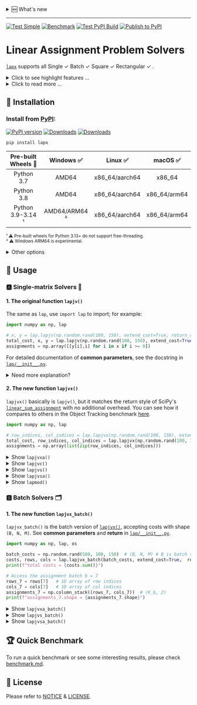 <details><summary>🆕 What's new</summary><br>

- 2025/10/27: [v0.8.0](https://github.com/rathaROG/lapx/releases/tag/v0.8.0) introduced **`lapjvsa()`**, **`lapjvx_batch()`**, **`lapjvxa_batch()`**, **`lapjvs_batch()`** and **`lapjvsa_batch()`**.
- 2025/10/21: [v0.7.0](https://github.com/rathaROG/lapx/releases/tag/v0.7.0) introduced **`lapjvs()`**.
- 2025/10/16: [v0.6.0](https://github.com/rathaROG/lapx/releases/tag/v0.6.0) introduced **`lapjvx()`**, **`lapjvxa()`**, and **`lapjvc()`**.
- 2025/10/15: [v0.5.13](https://github.com/rathaROG/lapx/releases/tag/v0.5.13) added Python 3.14 support.
- 2024/12/01: The original [`lap`](https://github.com/gatagat/lap) and [`lapx`](https://github.com/rathaROG/lapx) have been merged.

</details>

---

[![Test Simple](https://github.com/rathaROG/lapx/actions/workflows/test_simple.yaml/badge.svg)](https://github.com/rathaROG/lapx/actions/workflows/test_simple.yaml)
[![Benchmark](https://github.com/rathaROG/lapx/actions/workflows/benchmark.yaml/badge.svg)](https://github.com/rathaROG/lapx/actions/workflows/benchmark.yaml)
[![Test PyPI Build](https://github.com/rathaROG/lapx/actions/workflows/prepublish.yaml/badge.svg)](https://github.com/rathaROG/lapx/actions/workflows/prepublish.yaml)
[![Publish to PyPI](https://github.com/rathaROG/lapx/actions/workflows/publish.yaml/badge.svg)](https://github.com/rathaROG/lapx/actions/workflows/publish.yaml)

# Linear Assignment Problem Solvers

[`lapx`](https://github.com/rathaROG/lapx) supports all Single ✓ Batch ✓ Square ✓ Rectangular ✓ .


<details><summary>Click to see highlight features ...</summary><br>

[`lapx`](https://github.com/rathaROG/lapx) was initially created to maintain Tomas Kazmar's [`lap`](https://github.com/gatagat/lap) — a ***Jonker-Volgenant*** solver, but has since evolved to offer much more:

Since [**v0.6.0**](https://github.com/rathaROG/lapx/releases/tag/v0.6.0): 
- **`lapjvx()`** and **`lapjvxa()`** — enhanced versions of Tomas Kazmar's [`lap.lapjv()`](https://github.com/gatagat/lap) with more flexible output formats and no additional overhead.
- **`lapjvc()`** — an enhanced version of Christoph Heindl’s [`lapsolver.solve_dense()`](https://github.com/cheind/py-lapsolver) with unified output formats like other solver functions.

Since [**v0.7.0**](https://github.com/rathaROG/lapx/releases/tag/v0.7.0):
- **`lapjvs()`** — an enhanced version of Vadim Markovtsev’s [`lapjv()`](https://github.com/src-d/lapjv), supporting both rectangular and square cost matrices, with flexible output styles.

Since [**v0.8.0**](https://github.com/rathaROG/lapx/releases/tag/v0.8.0): 
- **`lapjvsa()`** — a convenience of [`lapjvs()`](https://github.com/rathaROG/lapx#5-the-new-function-lapjvs) returns assignments with shape `(K, 2)` directly.
- **`lapjvx_batch()`** and **`lapjvxa_batch()`** — batch versions of [`lapjvx()`](https://github.com/rathaROG/lapx#2-the-new-function-lapjvx) and [`lapjvxa()`](https://github.com/rathaROG/lapx#3-the-new-function-lapjvxa), accepting costs with shape `(B, N, M)`.
- **`lapjvs_batch()`** and **`lapjvsa_batch()`** — batch versions of [`lapjvs()`](https://github.com/rathaROG/lapx#5-the-new-function-lapjvs) and [`lapjvsa()`](https://github.com/rathaROG/lapx#6-the-new-function-lapjvsa), accepting costs with shape `(B, N, M)`.

Check section << [🧪 Usage](https://github.com/rathaROG/lapx#-usage) >> for more details.

</details>

<details><summary>Click to read more ...</summary><br>

All [linear assignment problem](https://en.wikipedia.org/wiki/Assignment_problem) solvers in `lapx` are based on ***Jonker-Volgenant*** algorithm for dense LAPJV ¹ or sparse LAPMOD ² matrices. Tomas Kazmar's [`lap`](https://github.com/gatagat/lap) implemented the core **`lapjv()`** and **`lapmod()`** from scratch based solely on the papers ¹˒² and the public domain Pascal implementation provided by A. Volgenant ³. 

<sup>¹ R. Jonker and A. Volgenant, "A Shortest Augmenting Path Algorithm for Dense and Sparse Linear Assignment Problems", Computing 38, 325-340 (1987) </sup><br>
<sup>² A. Volgenant, "Linear and Semi-Assignment Problems: A Core Oriented Approach", Computer Ops Res. 23, 917-932 (1996) </sup><br>
<sup>³ http://www.assignmentproblems.com/LAPJV.htm | [[archive.org](https://web.archive.org/web/20220221010749/http://www.assignmentproblems.com/LAPJV.htm)] </sup><br>

</details>

## 💽 Installation

### Install from [PyPI](https://pypi.org/project/lapx/):

[![PyPI version](https://badge.fury.io/py/lapx.svg)](https://badge.fury.io/py/lapx)
[![Downloads](https://static.pepy.tech/badge/lapx)](https://pepy.tech/project/lapx)
[![Downloads](https://static.pepy.tech/badge/lapx/month)](https://pepy.tech/project/lapx)

```
pip install lapx
```

| **Pre-built Wheels** 🛞 | **Windows** ✅ | **Linux** ✅ | **macOS** ✅ |
|:---:|:---:|:---:|:---:|
| Python 3.7 | AMD64 | x86_64/aarch64 | x86_64 |
| Python 3.8 | AMD64 | x86_64/aarch64 | x86_64/arm64 |
| Python 3.9-3.14 ¹ | AMD64/ARM64 ² | x86_64/aarch64 | x86_64/arm64 |

<sup>¹ ⚠️ Pre-built wheels for Python 3.13+ do not support free-threading. </sup><br>
<sup>² ⚠️ Windows ARM64 is experimental. </sup><br>


<details><summary>Other options</summary>

### Install from GitHub repo (Require C++ compiler):

```
pip install git+https://github.com/rathaROG/lapx.git
```

### Build and install (Require C++ compiler):

```
git clone https://github.com/rathaROG/lapx.git
cd lapx
pip install "setuptools>=67.8.0"
pip install wheel build
python -m build --wheel
cd dist
```

</details>

## 🧪 Usage

### 🅰️ Single-matrix Solvers 📄

#### 1. The original function ``lapjv()``

The same as `lap`, use `import lap` to import; for example:

```python
import numpy as np, lap

# x, y = lap.lapjv(np.random.rand(100, 150), extend_cost=True, return_cost=False)
total_cost, x, y = lap.lapjv(np.random.rand(100, 150), extend_cost=True, return_cost=True)
assignments = np.array([[y[i],i] for i in x if i >= 0])
```

For detailed documentation of **common parameters**, see the docstring in [`lap/__init__.py`](https://github.com/rathaROG/lapx/blob/main/lap/__init__.py).

<details><summary>Need more explanation?</summary>

The function `lapjv()` returns the assignment cost `cost` and two arrays `x` and `y`. If cost matrix `C` has shape NxM, then `x` is a size-N array specifying to which column each row is assigned, and `y` is a size-M array specifying to which row each column is assigned. For example, an output of `x = [1, 0]` indicates that row 0 is assigned to column 1 and row 1 is assigned to column 0. Similarly, an output of `x = [2, 1, 0]` indicates that row 0 is assigned to column 2, row 1 is assigned to column 1, and row 2 is assigned to column 0.

Note that this function *does not* return the assignment matrix (as done by SciPy's [`linear_sum_assignment`](https://docs.scipy.org/doc/scipy/reference/generated/scipy.optimize.linear_sum_assignment.html) and lapsolver's [`solve dense`](https://github.com/cheind/py-lapsolver)). The assignment matrix can be constructed from `x` as follows:

```python
A = np.zeros((N, M))
for i in range(N):
    A[i, x[i]] = 1
```

Equivalently, we could construct the assignment matrix from `y`:

```python
A = np.zeros((N, M))
for j in range(M):
    A[y[j], j] = 1
```

Finally, note that the outputs are redundant: we can construct `x` from `y`, and vise versa:

```python
x = [np.where(y == i)[0][0] for i in range(N)]
y = [np.where(x == j)[0][0] for j in range(M)]
```

</details>

#### 2. The new function ``lapjvx()``

`lapjvx()` basically is `lapjv()`, but it matches the return style of SciPy's [`linear_sum_assignment`](https://docs.scipy.org/doc/scipy/reference/generated/scipy.optimize.linear_sum_assignment.html) with no additional overhead. You can see how it compares to others in the Object Tracking benchmark [here](https://github.com/rathaROG/lapx/blob/main/benchmark.md#-object-tracking).

```python
import numpy as np, lap

# row_indices, col_indices = lap.lapjvx(np.random.rand(100, 150), extend_cost=True, return_cost=False)
total_cost, row_indices, col_indices = lap.lapjvx(np.random.rand(100, 150), extend_cost=True, return_cost=True)
assignments = np.array(list(zip(row_indices, col_indices)))
```

<details><summary>Show <code>lapjvxa()</code></summary>

#### 3. The new function ``lapjvxa()``

`lapjvxa()` is essentially the same as `lapjvx()`, but it returns assignments with shape `(K, 2)` directly — no additional or manual post-processing required. `lapjvxa()` is optimized for applications that only need the final assignments and do not require control over the `cost_limit` parameter.

```python
import numpy as np, lap

# assignments = lap.lapjvxa(np.random.rand(100, 150), extend_cost=True, return_cost=False)
total_cost, assignments = lap.lapjvxa(np.random.rand(100, 150), extend_cost=True, return_cost=True)
```

</details>

<details><summary>Show <code>lapjvc()</code></summary>

#### 4. The new function ``lapjvc()``

`lapjvc()` is an enhanced version of Christoph Heindl's [py-lapsolver](https://github.com/cheind/py-lapsolver). `lapjvc()` is as fast as (if not faster than) other functions when `n=m` (the cost matrix is square), but it is much slower when `n≠m` (the cost matrix is rectangular). This function adopts the return style of `lapjvx()` — the same as SciPy's [`linear_sum_assignment`](https://docs.scipy.org/doc/scipy/reference/generated/scipy.optimize.linear_sum_assignment.html).

```python
import numpy as np, lap

# row_indices, col_indices = lap.lapjvc(np.random.rand(100, 150), return_cost=False)
total_cost, row_indices, col_indices = lap.lapjvc(np.random.rand(100, 150), return_cost=True)
assignments = np.array(list(zip(row_indices, col_indices)))
```

</details>

<details><summary>Show <code>lapjvs()</code></summary>

#### 5. The new function ``lapjvs()``

`lapjvs()` is an enhanced version of Vadim Markovtsev's [`lapjv`](https://github.com/src-d/lapjv). While `lapjvs()` does not use CPU special instruction sets like the original implementation, it still delivers comparable performance. It natively supports both square and rectangular cost matrices and can produce output either in SciPy's [`linear_sum_assignment`](https://docs.scipy.org/doc/scipy/reference/generated/scipy.optimize.linear_sum_assignment.html) style or `(x, y)` mappings. See the [docstring here](https://github.com/rathaROG/lapx/blob/main/lap/lapjvs.py) for more details.

```python
import numpy as np, lap

# row_indices, col_indices = lap.lapjvs(np.random.rand(100, 150), return_cost=False, jvx_like=True)
total_cost, row_indices, col_indices = lap.lapjvs(np.random.rand(100, 150), return_cost=True, jvx_like=True)
assignments = np.array(list(zip(row_indices, col_indices)))
```

</details>

<details><summary>Show <code>lapjvsa()</code></summary>

#### 6. The new function ``lapjvsa()``

`lapjvsa()` is essentially the same as `lapjvs()`, but it returns assignments with shape `(K, 2)` directly — no additional or manual post-processing required.

```python
import numpy as np, lap

# assignments = lap.lapjvsa(np.random.rand(100, 150), return_cost=False)
total_cost, assignments = lap.lapjvsa(np.random.rand(100, 150), return_cost=True)
```

</details>

<details><summary>Show <code>lapmod()</code></summary>

#### 7. The original function ``lapmod()``

For see the [docstring](https://github.com/rathaROG/lapx/blob/8d56b42265a23c3b5a290b1039dacaac70dfe60d/lap/lapmod.py#L275) for details.

```python
import numpy as np, lap, time

n, m = 1000, 1000
cm = np.random.rand(n, m)

t0 = time.time()
c1, x1, y1 = lap.lapjv(cm, return_cost=True)
print(f"lapjv:  cost={c1:.6f}, time={time.time()-t0:.4f}s")

cc, kk, ii = cm.ravel(), np.tile(np.arange(m), n), np.arange(0, n*m+1, m)
t1 = time.time()
c2, x2, y2 = lap.lapmod(n, cc, ii, kk, return_cost=True)
print(f"lapmod: cost={c2:.6f}, time={time.time()-t1:.4f}s")
print("Assignments identical?", (np.all(x1 == x2) and np.all(y1 == y2)))
```

</details>

### 🅱️ Batch Solvers 🗂️

#### 1. The new function ``lapjvx_batch()``

`lapjvx_batch()` is the batch version of [`lapjvx()`](https://github.com/rathaROG/lapx#2-the-new-function-lapjvx), accepting costs with shape `(B, N, M)`. See **common parameters** and **return** in [`lap/__init__.py`](https://github.com/rathaROG/lapx/blob/main/lap/__init__.py).

```python
import numpy as np, lap, os

batch_costs = np.random.rand(500, 100, 150)  # (B, N, M) # B is batch size
costs, rows, cols = lap.lapjvx_batch(batch_costs, extend_cost=True,  return_cost=True, n_threads=os.cpu_count())
print(f"total costs = {costs.sum()}")

# Access the assignment batch b = 7
rows_7 = rows[7]   # 1D array of row indices
cols_7 = cols[7]   # 1D array of col indices
assignments_7 = np.column_stack((rows_7, cols_7))  # (K_b, 2)
print(f"assignments_7.shape = {assignments_7.shape}")
```

<details><summary>Show <code>lapjvxa_batch()</code></summary>

#### 2. The new function ``lapjvxa_batch()``

`lapjvxa_batch()` is the batch version of [`lapjvxa()`](https://github.com/rathaROG/lapx#3-the-new-function-lapjvxa), accepting costs with shape `(B, N, M)`. See **common parameters** and **return** in [`lap/__init__.py`](https://github.com/rathaROG/lapx/blob/main/lap/__init__.py).

```python
import numpy as np, lap, os

batch_costs = np.random.rand(500, 100, 150)  # (B, N, M) # B is batch size
costs, assignments = lap.lapjvxa_batch(batch_costs, extend_cost=True,  return_cost=True, n_threads=os.cpu_count())
print(f"total costs = {costs.sum()}")
print(f"len(assignments) = {len(assignments)}")
print(f"assignments[0].shape = {assignments[0].shape}")
```

</details>

<details><summary>Show <code>lapjvs_batch()</code></summary>

#### 3. The new function ``lapjvs_batch()``

`lapjvs_batch()` is the batch version of [`lapjvs()`](https://github.com/rathaROG/lapx#5-the-new-function-lapjvs), accepting costs with shape `(B, N, M)`. See **common parameters** and **return** in [`lap/__init__.py`](https://github.com/rathaROG/lapx/blob/main/lap/__init__.py).

```python
import numpy as np, lap, os

batch_costs = np.random.rand(500, 100, 150)  # (B, N, M) # B is batch size
costs, rows, cols = lap.lapjvs_batch(batch_costs, extend_cost=True,  return_cost=True, n_threads=os.cpu_count())
print(f"total costs = {costs.sum()}")

# Access the assignment batch b = 7
rows_7 = rows[7]   # 1D array of row indices
cols_7 = cols[7]   # 1D array of col indices
assignments_7 = np.column_stack((rows_7, cols_7))  # (K_b, 2)
print(f"assignments_7.shape = {assignments_7.shape}")
```

</details>

<details><summary>Show <code>lapjvsa_batch()</code></summary>

#### 4. The new function ``lapjvsa_batch()``

`lapjvsa_batch()` is the batch version of [`lapjvsa()`](https://github.com/rathaROG/lapx#6-the-new-function-lapjvxa), accepting costs with shape `(B, N, M)`. See **common parameters** and **return** in [`lap/__init__.py`](https://github.com/rathaROG/lapx/blob/main/lap/__init__.py).

```python
import numpy as np, lap, os

batch_costs = np.random.rand(500, 100, 150)  # (B, N, M) # B is batch size
costs, assignments = lap.lapjvsa_batch(batch_costs, extend_cost=True,  return_cost=True, n_threads=os.cpu_count())
print(f"total costs = {costs.sum()}")
print(f"len(assignments) = {len(assignments)}")
print(f"assignments[0].shape = {assignments[0].shape}")
```

</details>

## 🏆 Quick Benchmark

To run a quick benchmark or see some interesting results, please check [benchmark.md](https://github.com/rathaROG/lapx/blob/main/benchmark.md).

## 📝 License

Please refer to [NOTICE](https://github.com/rathaROG/lapx/blob/main/NOTICE) & [LICENSE](https://github.com/rathaROG/lapx/blob/main/LICENSE).
